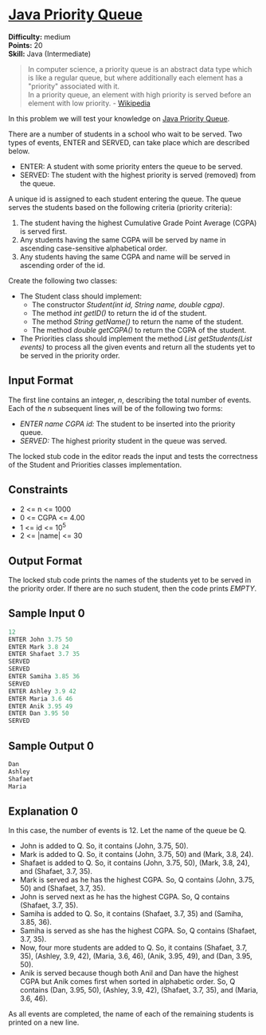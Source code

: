# [Java Priority Queue](https://www.hackerrank.com/challenges/java-priority-queue/problem)

**Difficulty:** medium
</br>**Points:** 20
</br>**Skill:** Java (Intermediate)

> In computer science, a priority queue is an abstract data type which is like a regular queue, but where additionally each element has a "priority" associated with it. </br>
> In a priority queue, an element with high priority is served before an element with low priority. - [Wikipedia](https://en.wikipedia.org/wiki/Priority_queue)

In this problem we will test your knowledge on [Java Priority Queue](https://docs.oracle.com/javase/7/docs/api/java/util/PriorityQueue.html).

There are a number of students in a school who wait to be served. Two types of events, ENTER and SERVED, can take place which are described below.
- ENTER: A student with some priority enters the queue to be served.
- SERVED: The student with the highest priority is served (removed) from the queue.

A unique id is assigned to each student entering the queue. The queue serves the students based on the following criteria (priority criteria):
1. The student having the highest Cumulative Grade Point Average (CGPA) is served first.
2. Any students having the same CGPA will be served by name in ascending case-sensitive alphabetical order.
3. Any students having the same CGPA and name will be served in ascending order of the id.

Create the following two classes:
- The Student class should implement:
  - The constructor _Student(int id, String name, double cgpa)_.
  - The method _int getID()_ to return the id of the student.
  - The method _String getName()_ to return the name of the student.
  - The method _double getCGPA()_ to return the CGPA of the student.
- The Priorities class should implement the method _List<Student> getStudents(List<String> events)_ to process all the given events and return all the students yet to be served in the priority order.

## Input Format

The first line contains an integer, _n_, describing the total number of events. Each of the _n_ subsequent lines will be of the following two forms:
- _ENTER name CGPA id:_ The student to be inserted into the priority queue.
- _SERVED:_ The highest priority student in the queue was served.

The locked stub code in the editor reads the input and tests the correctness of the Student and Priorities classes implementation.

## Constraints
- 2 <= n <= 1000
- 0 <= CGPA <= 4.00
- 1 <= id <= 10<sup>5</sup>
- 2 <= |name| <= 30

## Output Format

The locked stub code prints the names of the students yet to be served in the priority order. If there are no such student, then the code prints _EMPTY_.

## Sample Input 0
````java
12
ENTER John 3.75 50
ENTER Mark 3.8 24
ENTER Shafaet 3.7 35
SERVED
SERVED
ENTER Samiha 3.85 36
SERVED
ENTER Ashley 3.9 42
ENTER Maria 3.6 46
ENTER Anik 3.95 49
ENTER Dan 3.95 50
SERVED
````

## Sample Output 0
````java
Dan
Ashley
Shafaet
Maria
````

## Explanation 0

In this case, the number of events is 12. Let the name of the queue be Q.
- John is added to Q. So, it contains (John, 3.75, 50).
- Mark is added to Q. So, it contains (John, 3.75, 50) and (Mark, 3.8, 24).
- Shafaet is added to Q. So, it contains (John, 3.75, 50), (Mark, 3.8, 24), and (Shafaet, 3.7, 35).
- Mark is served as he has the highest CGPA. So, Q contains (John, 3.75, 50) and (Shafaet, 3.7, 35).
- John is served next as he has the highest CGPA. So, Q contains (Shafaet, 3.7, 35).
- Samiha is added to Q. So, it contains (Shafaet, 3.7, 35) and (Samiha, 3.85, 36).
- Samiha is served as she has the highest CGPA. So, Q contains (Shafaet, 3.7, 35).
- Now, four more students are added to Q. So, it contains (Shafaet, 3.7, 35), (Ashley, 3.9, 42), (Maria, 3.6, 46), (Anik, 3.95, 49), and (Dan, 3.95, 50).
- Anik is served because though both Anil and Dan have the highest CGPA but Anik comes first when sorted in alphabetic order. So, Q contains (Dan, 3.95, 50), (Ashley, 3.9, 42), (Shafaet, 3.7, 35), and (Maria, 3.6, 46).

As all events are completed, the name of each of the remaining students is printed on a new line.